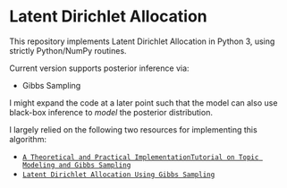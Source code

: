 # Latent Dirichlet Allocation
This repository implements Latent Dirichlet Allocation in Python 3, using strictly Python/NumPy routines.

Current version supports posterior inference via:
- Gibbs Sampling

I might expand the code at a later point such that the model can also use black-box inference to _model_ the posterior distribution.

I largely relied on the following two resources for implementing this algorithm:
- [```A Theoretical and Practical ImplementationTutorial on Topic Modeling and Gibbs Sampling```](https://u.cs.biu.ac.il/~89-680/darling-lda.pdf)
- [```Latent Dirichlet Allocation Using Gibbs Sampling```](https://ethen8181.github.io/machine-learning/clustering_old/topic_model/LDA.html)
